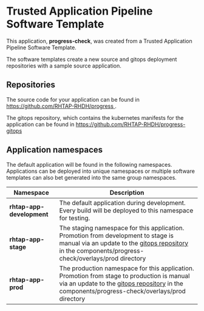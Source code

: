 # Trusted Application Pipeline Software Template

This application, **progress-check**, was created from a Trusted Application Pipeline Software Template.

The software templates create a new source and gitops deployment repositories with a sample source application. 

## Repositories

The source code for your application can be found in [https://github.com/RHTAP-RHDH/progress ](https://github.com/RHTAP-RHDH/progress ).
 
The gitops repository, which contains the kubernetes manifests for the application can be found in 
[https://github.com/RHTAP-RHDH/progress-gitops ](https://github.com/RHTAP-RHDH/progress-gitops ) 

## Application namespaces 

The default application will be found in the following namespaces. Applications can be deployed into unique namespaces or multiple software templates can also bet generated into the same group namespaces.  

|  Namespace   |  Description   |  
| -------- | -------- |   
| **rhtap-app-development** | The default application during development. Every build will be deployed to this namespace for testing. | 
| **rhtap-app-stage** | The staging namespace for this application. Promotion from development to stage is manual via an update to the [gitops repository](https://github.com/RHTAP-RHDH/progress-gitops ) in the components/progress-check/overlays/prod directory |  
| **rhtap-app-prod** | The production namespace for this application. Promotion from stage to production is manual via an update to the [gitops repository](https://github.com/RHTAP-RHDH/progress-gitops ) in the components/progress-check/overlays/prod directory | 